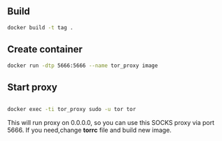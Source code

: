 ## Build

```bash
docker build -t tag .
```

## Create container

```bash
docker run -dtp 5666:5666 --name tor_proxy image
```

## Start proxy

```bash

docker exec -ti tor_proxy sudo -u tor tor

```

This will run proxy on 0.0.0.0, so you can use this SOCKS proxy via port 5666. If you need,change <b>torrc</b> file and build new image.